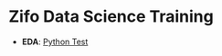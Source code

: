# Zifo Data Science Training

* **EDA**: [Python Test](https://colab.research.google.com/github/ZIFODS/Training/blob/main/Exploratory%20Data%20Analysis.ipynb) 


